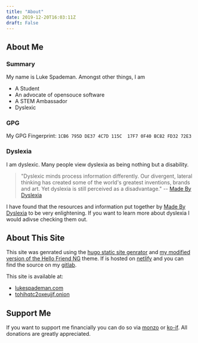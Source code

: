 ```yaml
---
title: "About"
date: 2019-12-20T16:03:11Z
draft: False
---
```


## About Me

### Summary

My name is Luke Spademan.
Amongst other things, I am
* A Student
* An advocate of opensouce software
* A STEM Ambassador
* Dyslexic

### GPG

My GPG Fingerprint: `1CB6 795D DE37 4C7D 115C  17F7 0F40 BC82 FD32 72E3`

### Dyslexia

I am dyslexic.
Many people view dyslexia as being nothing but a disability.

> "Dyslexic minds process information differently.
> Our divergent, lateral thinking has created some of the world's greatest inventions, brands and art.
> Yet dyslexia is still perceived as a disadvantage."
> -- [Made By Dyslexia](http://madebydyslexia.org)

I have found that the resources and information put together by [Made By Dyslexia](http://madebydyslexia.org) to be very enlightening.
If you want to learn more about dyslexia I would adivse checking them out.

## About This Site

This site was genrated using the [hugo static site genrator](https://gohugo.io) and [my modified version of the Hello Friend NG](https://gitlab.com/mokytis/hello-friend-ng) theme.
If is hosted on [netlify](https://www.netlify.com/) and you can find the source on my [gitlab](https://gitlab.com/mokytis/hugo-site).

This site is available at:

* [lukespademan.com](https://lukespademan.com)
* [tohihqtc2oxeujjf.onion](http://tohihqtc2oxeujjf.onion)

## Support Me

If you want to support me financially you can do so via [monzo](https://monzo.me/lukespademan) or [ko-if](https://www.ko-fi.com/mokytis).
All donations are greatly appreciated.
